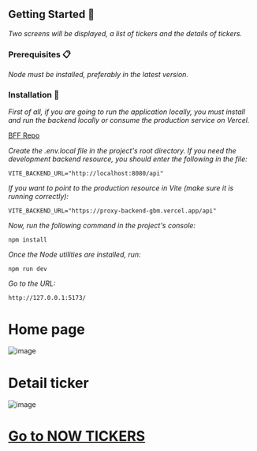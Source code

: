 ## Getting Started 🚀

_Two screens will be displayed, a list of tickers and the details of tickers._

### Prerequisites 📋

_Node must be installed, preferably in the latest version._

### Installation 🔧

_First of all, if you are going to run the application locally, you must install and run the backend locally or consume the production service on Vercel._

[BFF Repo](https://github.com/devsoriano/proxy-backend-gbm)

_Create the .env.local file in the project's root directory. If you need the development backend resource, you should enter the following in the file:_

```
VITE_BACKEND_URL="http://localhost:8080/api"
```

_If you want to point to the production resource in Vite (make sure it is running correctly):_

```
VITE_BACKEND_URL="https://proxy-backend-gbm.vercel.app/api"
```

_Now, run the following command in the project's console:_

```
npm install
```

_Once the Node utilities are installed, run:_

```
npm run dev
```

_Go to the URL:_

```
http://127.0.0.1:5173/
```

# Home page

![image](https://github.com/devsoriano/payments-conekta/assets/22625671/9049204f-81d8-433e-b6a1-2aed8dc5b1b8)

# Detail ticker

![image](https://github.com/devsoriano/payments-conekta/assets/22625671/15e1c6fc-f168-4ab6-b1eb-35eaaa61d642)

# [Go to NOW TICKERS](https://tickers-now.vercel.app/)
